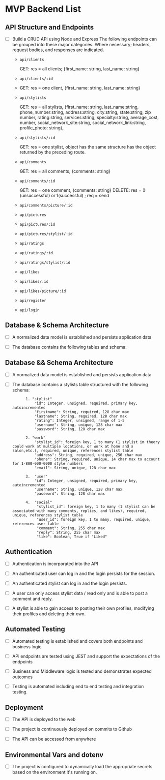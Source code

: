 # MVP Backend List

## API Structure and Endpoints

+ [ ] Build a CRUD API using Node and Express
  The following endpoints can be grouped into these major categories.  Where necessary; headers, request bodies, and responses are indicated.
  
  + `api/clients`
  
    GET: res = all clients; {first_name: string, last_name: string}

  + `api/clients/:id`
  + 
    GET: res = one client, {first_name: string, last_name: string}

  + `api/stylists`
  
    GET: res = all stylists, {first_name: string, last_name:string, phone_number:string, address:string, city:string, state:string, zip number, rating:string, services:string, specialty:string, average_cost, number, social_network_site:string, social_network_link:string, profile_photo: string},

  + `api/stylists/:id`

    GET: res = one stylist, object has the same structure has the object returned by the preceding route.

  + `api/comments`

    GET: res = all comments, {comments: string}

  + `api/comments/:id`

    GET: res = one comment, {comments: string}
    DELETE: res = 0 (unsuccessful) or 1(successful) ; req = send 

  + `api/comments/picture/:id`


  + `api/pictures`
  + `api/pictures/:id`
  + `api/pictures/stylist/:id`
  + `api/ratings`
  + `api/ratings/:id`
  + `api/ratings/stylist/:id`
  + `api/likes`
  + `api/likes/:id`
  + `api/likes/picture/:id`
  + `api/register`
  + `api/login`

## Database & Schema Architecture

+ [ ] A normalized data model is established and persists application data

+ [ ] The database contains the following tables and schema:
  

## Database && Schema Architecture

+ [ ] A normalized data model is established and persists application data

+ [ ] The database contains a stylists table structured with the following schema:
  
            1. "stylist"
                "id": Integer, unsigned, required, primary key, autoincremented
                "firstname": String, required, 128 char max
                "lastname": String, required, 128 char max
                "rating": Integer, unsigned, range of 1-5
                "username": String, unique, 128 char max
                "password": String, 128 char max

            2. "work"
                "stylist_id": foreign key, 1 to many (1 stylist in theory could work at multiple locations, or work at home and a salon,etc.), required, unique, references stylist table
                "address": String, required, unique, 256 char max
                "phone": String, required, unique, 14 char max to account for 1-800-000-0000 style numbers
                "email": String, unique, 128 char max

            3.  "user"
                "id": Integer, unsigned, required, primary key, autoincremented
                "username": String, unique, 128 char max
                "password": String, 128 char max

            4.  "social"
                 "stylist_id": foreign key, 1 to many (1 stylist can be associated with many comments, replies, and likes), required, unique, references stylist table
                 "user_id": foreign key, 1 to many, required, unique, references user table
                 "comment": String, 255 char max
                 "reply": String, 255 char max
                 "like": Boolean, True if "Liked"

## Authentication

+ [ ] Authentication is incorporated into the API

+ [ ] An authenticated user can log in and the login persists for the session.  

+ [ ] An authenticated stylist can log in and the login persists.

+ [ ] A user can only access stylist data / read only and is able to post a comment and reply.
  
+ [ ] A stylist is able to gain access to posting their own profiles, modifying their profiles and deleting their own.

## Automated Testing

+ [ ] Automated testing is established and covers both endpoints and business logic
  
+ [ ] API endpoints are tested using JEST and support the expectations of the endpoints
  
+ [ ] Business and Middleware logic is tested and demonstrates expected outcomes
  
+ [ ] Testing is automated including end to end testing and integration testing.

## Deployment

+ [ ] The API is deployed to the web

+ [ ] The project is continuously deployed on commits to Github

+ [ ] The API can be accessed from anywhere

## Environmental Vars and dotenv

+ [ ] The project is configured to dynamically load the appropriate secrets based on the environment it's running on.